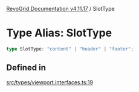 [RevoGrid Documentation v4.11.17](README.md) / SlotType

# Type Alias: SlotType

```ts
type SlotType: "content" | "header" | "footer";
```

## Defined in

[src/types/viewport.interfaces.ts:19](https://github.com/revolist/revogrid/blob/0844b37dbe4827c0b3ffa78b88f276b83e0fed00/src/types/viewport.interfaces.ts#L19)
